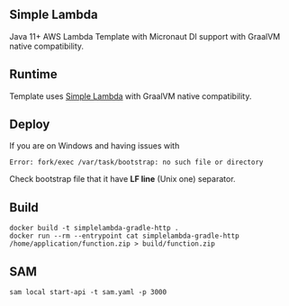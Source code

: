 ## Simple Lambda

Java 11+ AWS Lambda Template with Micronaut DI support with GraalVM native compatibility.

## Runtime

Template uses [Simple Lambda](https://github.com/GoodforGod/simple-awslambda) with GraalVM native compatibility.

## Deploy

If you are on Windows and having issues with 
```
Error: fork/exec /var/task/bootstrap: no such file or directory
```

Check bootstrap file that it have **LF line** (Unix one) separator.

## Build

```shell
docker build -t simplelambda-gradle-http .
docker run --rm --entrypoint cat simplelambda-gradle-http /home/application/function.zip > build/function.zip
```

## SAM

```shell
sam local start-api -t sam.yaml -p 3000
```